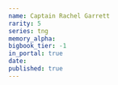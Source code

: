 ```yaml
---
name: Captain Rachel Garrett
rarity: 5
series: tng
memory_alpha:
bigbook_tier: -1
in_portal: true
date:
published: true
---
```



